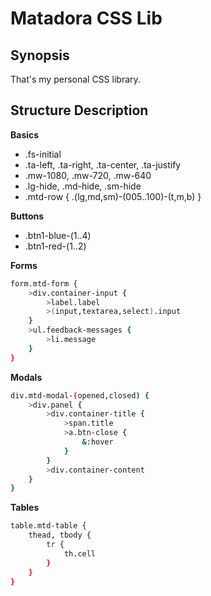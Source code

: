 # Matadora CSS Lib

## Synopsis

That's my personal CSS library.

## Structure Description

**Basics**

- .fs-initial
- .ta-left, .ta-right, .ta-center, .ta-justify
- .mw-1080, .mw-720, .mw-640
- .lg-hide, .md-hide, .sm-hide
- .mtd-row { .(lg,md,sm)-(005..100)-(t,m,b) }

**Buttons**

- .btn1-blue-(1..4)
- .btn1-red-(1..2)

**Forms**

```sh
form.mtd-form {
	>div.container-input {
		>label.label
		>(input,textarea,select).input
	}
	>ul.feedback-messages {
		>li.message
	}
}
```

**Modals**

```sh
div.mtd-modal-(opened,closed) {
	>div.panel {
		>div.container-title {
			>span.title
			>a.btn-close {
				&:hover		
			}
		}
		>div.container-content
	}
}
```

**Tables**

```sh
table.mtd-table { 
	thead, tbody {
		tr {
			th.cell
		}
	}
}
```